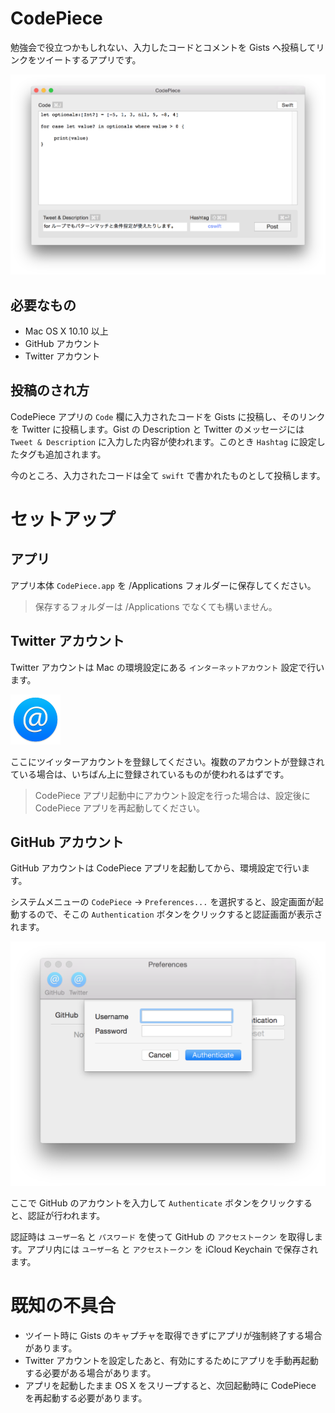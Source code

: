 # CodePiece

勉強会で役立つかもしれない、入力したコードとコメントを Gists へ投稿してリンクをツイートするアプリです。

![メイン画面](ss/main.png)

## 必要なもの

* Mac OS X 10.10 以上
* GitHub アカウント
* Twitter アカウント

## 投稿のされ方

CodePiece アプリの ```Code``` 欄に入力されたコードを Gists に投稿し、そのリンクを Twitter に投稿します。Gist の Description と Twitter のメッセージには ```Tweet & Description``` に入力した内容が使われます。このとき ```Hashtag``` に設定したタグも追加されます。

今のところ、入力されたコードは全て ```swift``` で書かれたものとして投稿します。

# セットアップ

## アプリ

アプリ本体 ```CodePiece.app``` を /Applications フォルダーに保存してください。

> 保存するフォルダーは /Applications でなくても構いません。

## Twitter アカウント

Twitter アカウントは Mac の環境設定にある ```インターネットアカウント``` 設定で行います。

![インターネットアカウント](ss/Icon.InternetAccounts.png)

ここにツイッターアカウントを登録してください。複数のアカウントが登録されている場合は、いちばん上に登録されているものが使われるはずです。

> CodePiece アプリ起動中にアカウント設定を行った場合は、設定後に CodePiece アプリを再起動してください。

## GitHub アカウント

GitHub アカウントは CodePiece アプリを起動してから、環境設定で行います。

システムメニューの ```CodePiece``` → ```Preferences...``` を選択すると、設定画面が起動するので、そこの ```Authentication``` ボタンをクリックすると認証画面が表示されます。

![環境設定](ss/preferences-github.png)

ここで GitHub のアカウントを入力して ```Authenticate``` ボタンをクリックすると、認証が行われます。

認証時は ```ユーザー名``` と ```パスワード``` を使って GitHub の ```アクセストークン``` を取得します。アプリ内には ```ユーザー名``` と ```アクセストークン``` を iCloud Keychain で保存されます。

# 既知の不具合

* ツイート時に Gists のキャプチャを取得できずにアプリが強制終了する場合があります。
* Twitter アカウントを設定したあと、有効にするためにアプリを手動再起動する必要がある場合があります。
* アプリを起動したまま OS X をスリープすると、次回起動時に CodePiece を再起動する必要があります。

